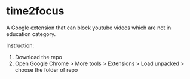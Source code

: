 # time2focus
A Google extension that can block youtube videos which are not in education category.

Instruction:
1. Download the repo
2. Open Google Chrome > More tools > Extensions > Load unpacked > choose the folder of repo
